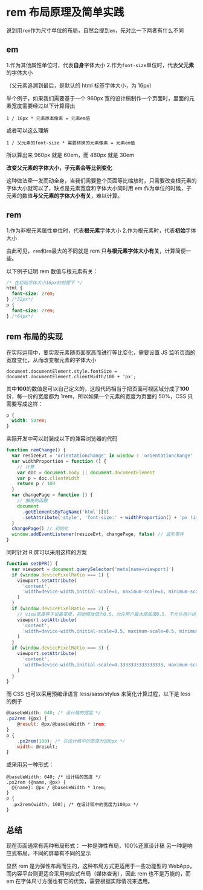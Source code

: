 # rem 布局原理及简单实践

说到用`rem`作为尺寸单位的布局，自然会提到`em`，先对比一下两者有什么不同

## em

1.作为其他属性单位时，代表**自身**字体大小 2.作为`font-size`单位时，代表**父元素**的字体大小

（父元素追溯到最后，是默认的 html 标签字体大小，为 16px）

举个例子，如果我们需要基于一个 960px 宽的设计稿制作一个页面时，里面的元素宽度需要经过以下计算得出

`1 / 16px * 元素原本像素 = 元素em值`

或者可以这么理解

`1 / 父元素的font-size * 需要转换的元素像素 = 元素em值`

所以算出来 960px 就是 60em，而 480px 就是 30em

**改变父元素的字体大小，子元素会等比例变化**

这种做法牵一发而动全身，当我们需要整个页面等比缩放时，只需要改变根元素的字体大小就可以了，缺点是元素宽度和字体大小同时用 em 作为单位的时候，子元素的数值**与父元素的字体大小有关**，难以计算。

## rem

1.作为非根元素属性单位时，代表**根元素**字体大小 2.作为根元素时，代表**初始**字体大小

由此可见，`rem`和`em`最大的不同就是 rem 只**与根元素字体大小有关**，计算简便一些。

以下例子证明 rem 数值与根元素有关：

```css
/* 在初始字体大小16px的前提下 */
html {
  font-size: 2rem;
} /*32px*/
p {
  font-size: 2rem;
} /*64px*/
```

## rem 布局的实现

在实际运用中，要实现元素随页面宽高而进行等比变化，需要设置 JS 监听页面的宽度变化，从而改变根元素的字体大小

`document.documentElement.style.fontSize = document.documentElement.clientWidth/100 + 'px';`

其中**100**的数值是可以自己定义的，这段代码相当于把页面可视区域分成了**100**份，每一份的宽度都为 1rem，所以如果一个元素的宽度为页面的 50%，CSS 只需要写成这样：

```css
p {
  width: 50rem;
}
```

实际开发中可以封装成以下的兼容浏览器的代码

```javascript
function remChange() {
  var resizeEvt = 'orientationchange' in window ? 'orientationchange' : 'resize' // 屏幕宽度改变的事件
  var widthProportion = function () {
    // 计算
    var doc = document.body || document.documentElement
    var p = doc.clientWidth
    return p / 100
  }
  var changePage = function () {
    // 触发的函数
    document
      .getElementsByTagName('html')[0]
      .setAttribute('style', 'font-size:' + widthProportion() + 'px !important')
  }
  changePage() // 初始化
  window.addEventListener(resizeEvt, changePage, false) // 监听事件
}
```

同时针对 R 屏可以采用这样的方案

```javascript
function setDPR() {
  var viewport = document.querySelector('meta[name=viewport]')
  if (window.devicePixelRatio === 1) {
    viewport.setAttribute(
      'content',
      'width=device-width,initial-scale=1, maximum-scale=1, minimum-scale=1, user-scalable=no'
    )
  }
  if (window.devicePixelRatio === 2) {
    // view宽度等于设备宽度，初始缩放值为0.5，允许用户最大缩放值0.5，不允许用户进行缩放
    viewport.setAttribute(
      'content',
      'width=device-width,initial-scale=0.5, maximum-scale=0.5, minimum-scale=0.5, user-scalable=no'
    )
  }
  if (window.devicePixelRatio === 3) {
    viewport.setAttribute(
      'content',
      'width=device-width,initial-scale=0.3333333333333333, maximum-scale=0.3333333333333333, minimum-scale=0.3333333333333333, user-scalable=no'
    )
  }
}
```

而 CSS 也可以采用预编译语言 less/sass/stylus 来简化计算过程，以下是 less 的例子

```javascript
@baseUeWidth: 640; /* 设计稿的宽度 */
.px2rem (@px) {
    @result: @px/@baseUeWidth * 1rem;
}
p {
    .px2rem(100); /* 在设计稿中的宽度为100px */
    width: @result;
}
```

或采用另一种形式：

```less
@baseUeWidth: 640; /* 设计稿的宽度 */
.px2rem (@name, @px) {
  @{name}: @px / @baseUeWidth * 1rem;
}
p {
  .px2rem(width, 100); /* 在设计稿中的宽度为100px */
}
```

## 总结

现在页面通常有两种布局形式：
一种是弹性布局，100%还原设计稿
另一种是响应式布局，不同的屏幕有不同的显示

显然 rem 是为弹性布局而生的，这种布局方式更适用于一些功能型的 WebApp，而内容平台则更适合采用响应式布局（媒体查询），因此 rem 也不是万能的，而 em 在字体尺寸方面也有它的优势，需要根据实际情况来选用。
